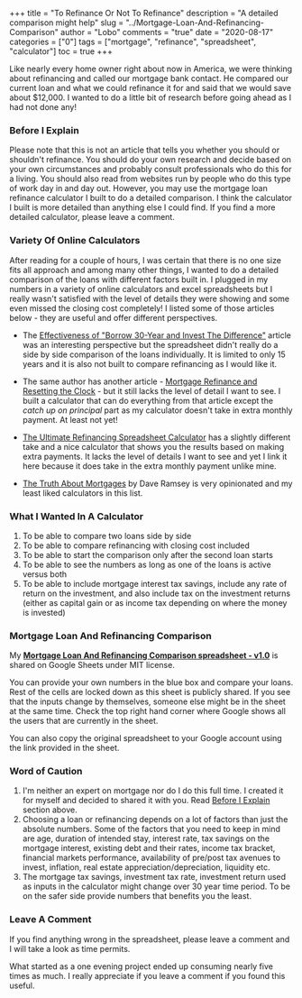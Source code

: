 +++
title = "To Refinance Or Not To Refinance"
description = "A detailed comparison might help"
slug = "../Mortgage-Loan-And-Refinancing-Comparison"
author = "Lobo"
comments = "true"
date = "2020-08-17"
categories = ["0"]
tags = ["mortgage", "refinance", "spreadsheet", "calculator"]
toc = true
+++

Like nearly every home owner right about now in America, we were thinking about refinancing and called our mortgage bank contact. He compared our current loan and what we could refinance it for and said that we would save about $12,000. I wanted to do a little bit of research before going ahead as I had not done any!

### Before I Explain

Please note that this is not an article that tells you whether you should or shouldn't refinance. You should do your own research and decide based on your own circumstances and probably consult professionals who do this for a living. You should also read from websites run by people who do this type of work day in and day out. However, you may use the mortgage loan refinance calculator I built to do a detailed comparison. I think the calculator I built  is more detailed than anything else I could find. If you find a more detailed calculator, please leave a comment. 

### Variety Of Online Calculators
After reading for a couple of hours, I was certain that there is no one size fits all approach and among many other things, I wanted to do a detailed comparison of the loans with different factors built in. I plugged in my numbers in a variety of online calculators and excel spreadsheets but I really wasn't satisfied with the level of details they were showing and some even missed the closing cost completely! I listed some of those articles below - they are useful and offer different perspectives. 

- The [Effectiveness of "Borrow 30-Year and Invest The Difference"](https://thefinancebuff.com/borrow-30-year-and-invest-the-difference.html) article was an interesting perspective but the spreadsheet didn't really do a side by side comparison of the loans individually. It is limited to only 15 years and it is also not built to compare refinancing as I would like it. 

- The same author has another article - [Mortgage Refinance and Resetting the Clock](https://www.mymoneyblog.com/mortgage-refinance-and-resetting-the-clock.html) - but it still lacks the level of detail I want to see. I built a calculator that can do everything from that article except the *catch up on principal* part as my calculator doesn't take in extra monthly payment. At least not yet!

- [The Ultimate Refinancing Spreadsheet Calculator](https://www.keepthrifty.com/2016/12/12/ultimate-refinancing-spreadsheet-calculator/) has a slightly different take and a nice calculator that shows you the results based on making extra payments. It lacks the level of details I want to see and yet I link it here because it does take in the extra monthly payment unlike mine.

- [The Truth About Mortgages](https://www.daveramsey.com/blog/the-truth-about-mortgages/) by Dave Ramsey is very opinionated and my least liked calculators in this list. 

### What I Wanted In A Calculator
1. To be able to compare two loans side by side 
2. To be able to compare refinancing with closing cost included
3. To be able to start the comparison only after the second loan starts
4. To be able to see the numbers as long as one of the loans is active versus both
5. To be able to include mortgage interest tax savings, include any rate of return on the investment, and also include tax on the investment returns (either as capital gain or as income tax depending on where the money is invested)

### Mortgage Loan And Refinancing Comparison

My [**Mortgage Loan And Refinancing Comparison spreadsheet - v1.0**](https://docs.google.com/spreadsheets/d/1J4HXZmsMLsQeY6frkAz9EiHwlF0ol62iyyZYWNGdpBE) is shared on Google Sheets under MIT license. 

You can provide your own numbers in the blue box and compare your loans. Rest of the cells are locked down as this sheet is publicly shared. If you see that the inputs change by themselves, someone else might be in the sheet at the same time. Check the top right hand corner where Google shows all the users that are currently in the sheet. 

You can also copy the original spreadsheet to your Google account using the link provided in the sheet. 


### Word of Caution 
1. I'm neither an expert on mortgage nor do I do this full time. I created it for myself and decided to shared it with you. Read [Before I Explain](#before-i-explain) section above.
2. Choosing a loan or refinancing depends on a lot of factors than just the absolute numbers. Some of the factors that you need to keep in mind are age, duration of intended stay, interest rate, tax savings on the mortgage interest, existing debt and their rates, income tax bracket, financial markets performance, availability of pre/post tax avenues to invest, inflation, real estate appreciation/depreciation, liquidity etc. 
3. The mortgage tax savings, investment tax rate, investment return used as inputs in the calculator might change over 30 year time period. To be on the safer side provide numbers that benefits you the least. 

### Leave A Comment
If you find anything wrong in the spreadsheet, please leave a comment and  I will take a look as time permits.

What started as a one evening project ended up consuming nearly five times as much. I really appreciate if you leave a comment if you found this useful. 
